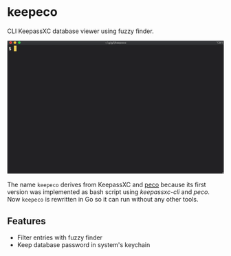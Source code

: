 # keepeco

CLI KeepassXC database viewer using fuzzy finder.

![screenshot](https://github.com/l3msh0/keepeco/blob/master/doc/keepeco.gif?raw=true)

The name `keepeco` derives from KeepassXC and [peco](https://github.com/peco/peco) because its first version was implemented as bash script using *keepassxc-cli* and *peco*. Now `keepeco` is rewritten in Go so it can run without any other tools.

## Features

- Filter entries with fuzzy finder
- Keep database password in system's keychain
